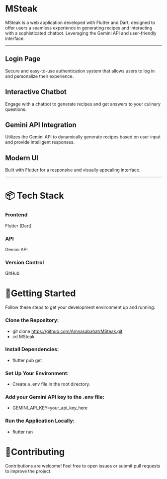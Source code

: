 # **MSteak** 
MSteak is a web application developed with Flutter and Dart, designed to offer users a seamless experience in generating recipes and interacting with a sophisticated chatbot. Leveraging the Gemini API and user-friendly interface.

----------

## **Login Page**
Secure and easy-to-use authentication system that allows users to log in and personalize their experience.

## **Interactive Chatbot**
Engage with a chatbot to generate recipes and get answers to your culinary questions.

## **Gemini API Integration**
Utilizes the Gemini API to dynamically generate recipes based on user input and provide intelligent responses.

## **Modern UI**
Built with Flutter for a responsive and visually appealing interface.

---

# 📦 **Tech Stack**

### Frontend
Flutter (Dart)

### API
Gemini API

### Version Control
GitHub




# 🌟Getting Started
Follow these steps to get your development environment up and running:

### Clone the Repository:

 * git clone https://github.com/Amnasabahat/MSteak.git
 * cd MSteak
### Install Dependencies:

 * flutter pub get
### Set Up Your Environment:

  * Create a .env file in the root directory.
### Add your Gemini API key to the .env file:

  * GEMINI_API_KEY=your_api_key_here
### Run the Application Locally:

  * flutter run

# 🤝Contributing
Contributions are welcome! Feel free to open issues or submit pull requests to improve the project.


